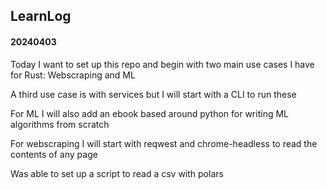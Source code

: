 ## LearnLog


#### 20240403

Today I want to set up this repo and begin with two main use cases I have for Rust: Webscraping and ML

A third use case is with services but I will start with a CLI to run these

For ML I will also add an ebook based around python for writing ML algorithms from scratch

For webscraping I will start with reqwest and chrome-headless to read the contents of any page

Was able to set up a script to read a csv with polars



